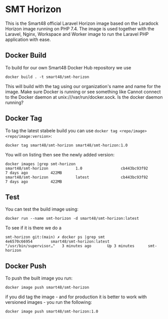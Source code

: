 # SMT Horizon

This is the Smart48 official Laravel Horizon image based on the Laradock Horizon image running on PHP 7.4. The image is used together with the Laravel, Nginx, Workspace and Worker image to run the Laravel PHP application with ease.
## Docker Build

To build for our own Smart48 Docker Hub repository we use

```
docker build . -t smart48/smt-horizon
```

This will build with the tag using our organization's name and name for the image. Make sure Docker is running or see something like Cannot connect to the Docker daemon at unix:///var/run/docker.sock. Is the docker daemon running?

## Docker Tag


To tag the latest stabele build you can use `docker tag <repo/image> <repo/image:version>`:

```
docker tag smart48/smt-horizon smart48/smt-horizon:1.0
```

You will on listing then see the newly added version:

```
docker images |grep smt-horizon
smart48/smt-horizon            1.0                 cb443bc93f92        7 days ago          422MB
smart48/smt-horizon            latest              cb443bc93f92        7 days ago          422MB
```

## Test

You can test the build image using:

`docker run --name smt-horizon -d smart48/smt-horizon:latest`

To see if it is there we do a 

```
smt-horizon git:(main) ✗ docker ps |grep smt
4e6570c66954        smart48/smt-horizon:latest            "/usr/bin/supervisor…"   3 minutes ago       Up 3 minutes      smt-horizon
```

## Docker Push

To push the built image you run:

`docker image push smart48/smt-horizon`


 if you did tag the image - and for production it is better to work with versioned images - you run the following:

```
docker image push smart48/smt-horizon:1.0
```